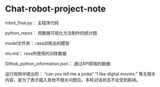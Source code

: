 # Chat-robot-project-note
robot_final.py：                     主程序代码

python_repos：                       用数据可视化方法制作的统计图

model文件夹：                         rasa训练出的模型

nlu.md：                             rasa所使用的训练数据

Github_python_information.json：     通过API获取的数据

运行视频中提出的：
“can you tell me a jooke” 
“I like digital movies.”
等无相关内容，是为了表示插入其他不相关问题后，多轮对话状态不会受到影响。
